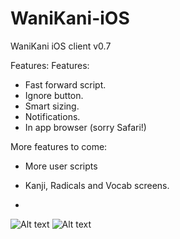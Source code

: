 # WaniKani-iOS

WaniKani iOS client v0.7

Features:
 Features:
 - Fast forward script.
 - Ignore button.
 - Smart sizing.
 - Notifications.
 - In app browser (sorry Safari!)

More features to come:
 - More user scripts
 - Kanji, Radicals and Vocab screens.

- 
![Alt text](http://cl.ly/image/3x2U3E1y2H1d/preview.png "Optional title")
![Alt text](http://cl.ly/image/3m1G311z1J20/v7.png "Optional title")

